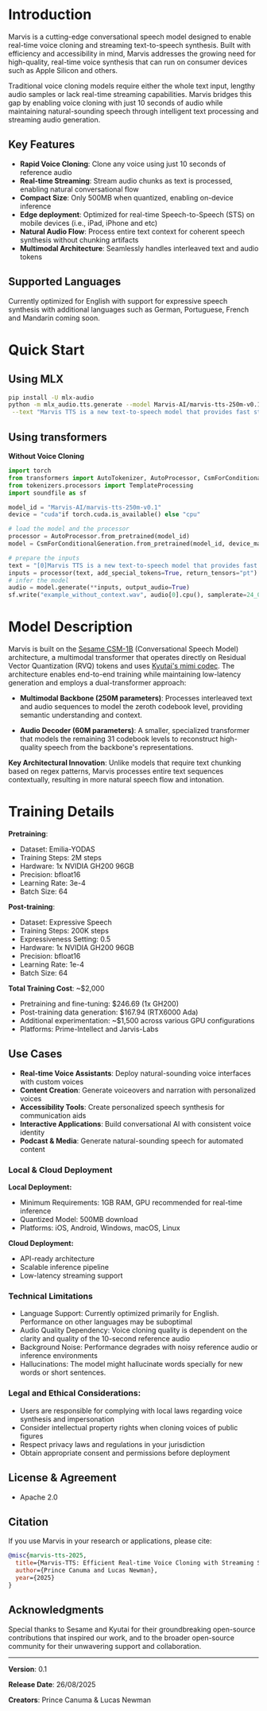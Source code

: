 
# Introduction

Marvis is a cutting-edge conversational speech model designed to enable real-time voice cloning and streaming text-to-speech synthesis. Built with efficiency and accessibility in mind, Marvis addresses the growing need for high-quality, real-time voice synthesis that can run on consumer devices such as Apple Silicon and others.

Traditional voice cloning models require either the whole text input, lengthy audio samples or lack real-time streaming capabilities. Marvis bridges this gap by enabling voice cloning with just 10 seconds of audio while maintaining natural-sounding speech through intelligent text processing and streaming audio generation.

## Key Features

- **Rapid Voice Cloning**: Clone any voice using just 10 seconds of reference audio
- **Real-time Streaming**: Stream audio chunks as text is processed, enabling natural conversational flow
- **Compact Size**: Only 500MB when quantized, enabling on-device inference
- **Edge deployment**: Optimized for real-time Speech-to-Speech (STS) on mobile devices (i.e., iPad, iPhone and etc)
- **Natural Audio Flow**: Process entire text context for coherent speech synthesis without chunking artifacts
- **Multimodal Architecture**: Seamlessly handles interleaved text and audio tokens

## Supported Languages

Currently optimized for English with support for expressive speech synthesis with additional languages such as German, Portuguese, French and Mandarin coming soon.

# Quick Start

## Using MLX

```bash
pip install -U mlx-audio
python -m mlx_audio.tts.generate --model Marvis-AI/marvis-tts-250m-v0.1  --stream \
 --text "Marvis TTS is a new text-to-speech model that provides fast streaming on edge devices."
```

## Using transformers

**Without Voice Cloning**
```python
import torch
from transformers import AutoTokenizer, AutoProcessor, CsmForConditionalGeneration
from tokenizers.processors import TemplateProcessing
import soundfile as sf

model_id = "Marvis-AI/marvis-tts-250m-v0.1"
device = "cuda"if torch.cuda.is_available() else "cpu"

# load the model and the processor
processor = AutoProcessor.from_pretrained(model_id)
model = CsmForConditionalGeneration.from_pretrained(model_id, device_map=device)

# prepare the inputs
text = "[0]Marvis TTS is a new text-to-speech model that provides fast streaming on edge devices." # `[0]` for speaker id 0
inputs = processor(text, add_special_tokens=True, return_tensors="pt").to(device).pop("token_type_ids")
# infer the model
audio = model.generate(**inputs, output_audio=True)
sf.write("example_without_context.wav", audio[0].cpu(), samplerate=24_000, subtype="PCM_16")

```


# Model Description

Marvis is built on the [Sesame CSM-1B](https://huggingface.co/sesame/csm-1b) (Conversational Speech Model) architecture, a multimodal transformer that operates directly on Residual Vector Quantization (RVQ) tokens and uses [Kyutai's mimi codec](https://huggingface.co/kyutai/mimi). The architecture enables end-to-end training while maintaining low-latency generation and employs a dual-transformer approach:

- **Multimodal Backbone (250M parameters)**: Processes interleaved text and audio sequences to model the zeroth codebook level, providing semantic understanding and context.

- **Audio Decoder (60M parameters)**: A smaller, specialized transformer that models the remaining 31 codebook levels to reconstruct high-quality speech from the backbone's representations.

**Key Architectural Innovation**: Unlike models that require text chunking based on regex patterns, Marvis processes entire text sequences contextually, resulting in more natural speech flow and intonation.

# Training Details

**Pretraining**: 
- Dataset: Emilia-YODAS 
- Training Steps: 2M steps
- Hardware: 1x NVIDIA GH200 96GB
- Precision: bfloat16
- Learning Rate: 3e-4
- Batch Size: 64

**Post-training**: 
- Dataset: Expressive Speech
- Training Steps: 200K steps
- Expressiveness Setting: 0.5
- Hardware: 1x NVIDIA GH200 96GB
- Precision: bfloat16
- Learning Rate: 1e-4
- Batch Size: 64

**Total Training Cost**: ~$2,000 
- Pretraining and fine-tuning: $246.69 (1x GH200)
- Post-training data generation: $167.94 (RTX6000 Ada)
- Additional experimentation: ~$1,500 across various GPU configurations
- Platforms: Prime-Intellect and Jarvis-Labs

## Use Cases

- **Real-time Voice Assistants**: Deploy natural-sounding voice interfaces with custom voices
- **Content Creation**: Generate voiceovers and narration with personalized voices
- **Accessibility Tools**: Create personalized speech synthesis for communication aids
- **Interactive Applications**: Build conversational AI with consistent voice identity
- **Podcast & Media**: Generate natural-sounding speech for automated content

### Local & Cloud Deployment

**Local Deployment:**
- Minimum Requirements: 1GB RAM, GPU recommended for real-time inference
- Quantized Model: 500MB download
- Platforms: iOS, Android, Windows, macOS, Linux

**Cloud Deployment:**
- API-ready architecture
- Scalable inference pipeline
- Low-latency streaming support

### Technical Limitations

- Language Support: Currently optimized primarily for English. Performance on other languages may be suboptimal
- Audio Quality Dependency: Voice cloning quality is dependent on the clarity and quality of the 10-second reference audio
- Background Noise: Performance degrades with noisy reference audio or inference environments
- Hallucinations: The model might hallucinate words specially for new words or short sentences.

### Legal and Ethical Considerations:

- Users are responsible for complying with local laws regarding voice synthesis and impersonation
- Consider intellectual property rights when cloning voices of public figures
- Respect privacy laws and regulations in your jurisdiction
- Obtain appropriate consent and permissions before deployment

## License & Agreement

* Apache 2.0

## Citation

If you use Marvis in your research or applications, please cite:

```bibtex
@misc{marvis-tts-2025,
  title={Marvis-TTS: Efficient Real-time Voice Cloning with Streaming Speech Synthesis},
  author={Prince Canuma and Lucas Newman},
  year={2025}
}
```

## Acknowledgments

Special thanks to Sesame and Kyutai for their groundbreaking open-source contributions that inspired our work, and to the broader open-source community for their unwavering support and collaboration.

---

**Version**: 0.1 

**Release Date**: 26/08/2025  

**Creators**: Prince Canuma & Lucas Newman
